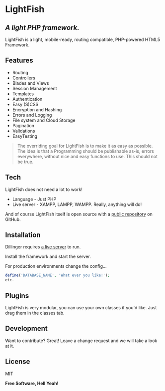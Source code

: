 # LightFish
## _A light PHP framework._


LightFish is a light, mobile-ready, routing compatible,
PHP-powered HTML5 Framework.

## Features

- Routing
- Controllers
- Blades and Views
- Session Management
- Templates
- Authentication
- Easy (S)CSS
- Encryption and Hashing
- Errors and Logging
- File system and Cloud Storage
- Pagination
- Validations
- EasyTesting

> The overriding goal for LightFish
> is to make it as easy
> as possible. The idea is that a
> Programming should be
> publishable as-is, errors everywhere, without
> nice and easy functions to use. This should not be true.

## Tech

LightFish does not need a lot to work!

- Language - Just PHP
- Live server - XAMPP, LAMPP, WAMPP. Really, anything will do!

And of course LightFish itself is open source with a [public repository][dill]
 on GitHub.

## Installation

Dillinger requires [a live server](https://www.apachefriends.org/index.html) to run.

Install the framework and start the server.

For production environments change the config...

```php
define('DATABASE_NAME', 'What ever you like!');
etc.
```

## Plugins

LightFish is very modular, you can use your own classes if you'd like.
Just drag them in the classes tab.

## Development

Want to contribute? Great! Leave a change request and we will take a look at it.

## License

MIT

**Free Software, Hell Yeah!**

[dill]: <https://github.com/markdegraaff/LightFish>
